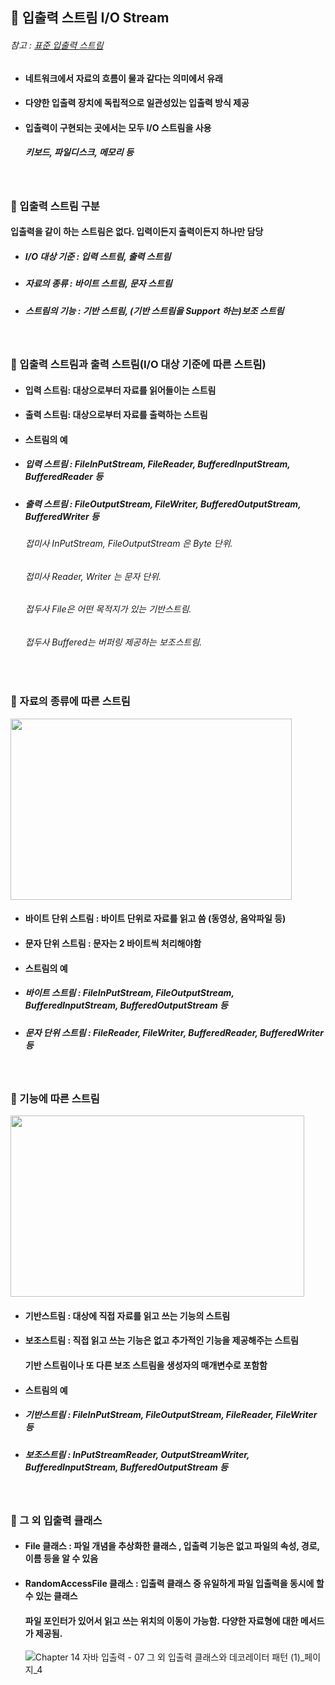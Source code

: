 ## :pushpin: 입출력 스트림 I/O Stream
###### 참고 : [표준 입출력 스트림](https://github.com/6161990/TIL/blob/main/Java/Standard%20InputOutput%20Stream.md)
* #### 네트워크에서 자료의 흐름이 물과 같다는 의미에서 유래
* #### 다양한 입출력 장치에 독립적으로 일관성있는 입출력 방식 제공
* #### 입출력이 구현되는 곳에서는 모두 I/O 스트림을 사용
  ##### 키보드, 파일디스크, 메모리 등

<br>

### :round_pushpin: 입출력 스트림 구분
#### 입출력을 같이 하는 스트림은 없다. 입력이든지 출력이든지 하나만 담당
* ##### I/O 대상 기준 : 입력 스트림, 출력 스트림
* ##### 자료의 종류 : 바이트 스트림, 문자 스트림
* ##### 스트림의 기능 : 기반 스트림, (기반 스트림을 Support 하는)보조 스트림

<br>

### :round_pushpin: 입출력 스트림과 출력 스트림(I/O 대상 기준에 따른 스트림)
* #### 입력 스트림: 대상으로부터 자료를 읽어들이는 스트림
* #### 출력 스트림: 대상으로부터 자료를 출력하는 스트림
* #### 스트림의 예 
* ##### 입력 스트림 : FileInPutStream, FileReader, BufferedInputStream, BufferedReader 등
* ##### 출력 스트림 : FileOutputStream, FileWriter, BufferedOutputStream, BufferedWriter 등
   ###### 접미사 InPutStream, FileOutputStream 은 Byte 단위.
   ###### 접미사 Reader, Writer 는 문자 단위. 
   ###### 접두사 File은 어떤 목적지가 있는 기반스트림.
   ###### 접두사 Buffered는 버퍼링 제공하는 보조스트림.

<br>

### :round_pushpin: 자료의 종류에 따른 스트림

<img src="https://user-images.githubusercontent.com/74708028/110724468-2e92b980-8259-11eb-914b-72fa2671cd5b.jpg" width="450" height="290"/>

* #### 바이트 단위 스트림 : 바이트 단위로 자료를 읽고 씀 (동영상, 음악파일 등)
* #### 문자 단위 스트림 : 문자는 2 바이트씩 처리해야함
* #### 스트림의 예 
* ##### 바이트 스트림 : FileInPutStream, FileOutputStream, BufferedInputStream, BufferedOutputStream 등
* ##### 문자 단위 스트림 : FileReader, FileWriter, BufferedReader, BufferedWriter 등

<br>

### :round_pushpin: 기능에 따른 스트림

<img src="https://user-images.githubusercontent.com/74708028/110588681-b5dc2080-81b8-11eb-84cc-0ef99ca58181.jpg" width="470" height="290"/>


* #### 기반스트림 : 대상에 직접 자료를 읽고 쓰는 기능의 스트림
* #### 보조스트림 : 직접 읽고 쓰는 기능은 없고 추가적인 기능을 제공해주는 스트림
  ####             기반 스트림이나 또 다른 보조 스트림을 생성자의 매개변수로 포함함
* #### 스트림의 예 
* ##### 기반스트림 : FileInPutStream, FileOutputStream, FileReader, FileWriter 등
* ##### 보조스트림 : InPutStreamReader, OutputStreamWriter, BufferedInputStream, BufferedOutputStream 등

<br>

### :round_pushpin: 그 외 입출력 클래스
* #### File 클래스 : 파일 개념을 추상화한 클래스 , 입출력 기능은 없고 파일의 속성, 경로, 이름 등을 알 수 있음
* #### RandomAccessFile 클래스 : 입출력 클래스 중 유일하게 파일 입출력을 동시에 할 수 있는 클래스
  ####                           파일 포인터가 있어서 읽고 쓰는 위치의 이동이 가능함. 다양한 자료형에 대한 메서드가 제공됨. 
  
  ![Chapter 14 자바 입출력 - 07 그 외 입출력 클래스와 데코레이터 패턴 (1)_페이지_4](https://user-images.githubusercontent.com/74708028/110743331-3bc0a000-827b-11eb-960d-453997cb8a25.png)
